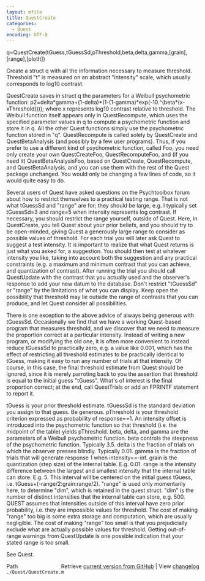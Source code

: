```yaml
---
layout: mfile
title: QuestCreate
categories:
  - Quest
encoding: UTF-8
---
```


 q=QuestCreate\(tGuess,tGuessSd,pThreshold,beta,delta,gamma,\[grain\],\[range\],\[plotIt\]\)

 Create a struct q with all the information necessary to measure
 threshold. Threshold "t" is measured on an abstract "intensity"
 scale, which usually corresponds to log10 contrast.

 QuestCreate saves in struct q the parameters for a Weibull psychometric function:
 p2=delta\*gamma+\(1-delta\)\*\(1-\(1-gamma\)\*exp\(-10.^\(beta\*\(x-xThreshold\)\)\)\);
 where x represents log10 contrast relative to threshold. The Weibull
 function itself appears only in QuestRecompute, which uses the
 specified parameter values in q to compute a psychometric function
 and store it in q. All the other Quest functions simply use the
 psychometric function stored in "q". QuestRecompute is called solely
 by QuestCreate and QuestBetaAnalysis \(and possibly by a few user
 programs\). Thus, if you prefer to use a different kind of
 psychometric function, called Foo, you need only create your own
 QuestCreateFoo, QuestRecomputeFoo, and \(if you need it\)
 QuestBetaAnalysisFoo, based on QuestCreate, QuestRecompute, and
 QuestBetaAnalysis, and you can use them with the rest of the Quest
 package unchanged. You would only be changing a few lines of code,
 so it would quite easy to do.

 Several users of Quest have asked questions on the Psychtoolbox forum
 about how to restrict themselves to a practical testing range. That is
 not what tGuessSd and "range" are for; they should be large, e.g. I
 typically set tGuessSd=3 and range=5 when intensity represents log
 contrast. If necessary, you should restrict the range yourself, outside
 of Quest. Here, in QuestCreate, you tell Quest about your prior beliefs,
 and you should try to be open-minded, giving Quest a generously large
 range to consider as possible values of threshold. For each trial you
 will later ask Quest to suggest a test intensity. It is important to
 realize that what Quest returns is just what you asked for, a
 suggestion. You should then test at whatever intensity you like, taking
 into account both the suggestion and any practical constraints \(e.g. a
 maximum and minimum contrast that you can achieve, and quantization of
 contrast\). After running the trial you should call QuestUpdate with the
 contrast that you actually used and the observer's response to add your
 new datum to the database. Don't restrict "tGuessSd" or "range" by the
 limitations of what you can display. Keep open the possibility that
 threshold may lie outside the range of contrasts that you can produce,
 and let Quest consider all possibilities.

 There is one exception to the above advice of always being generous with
 tGuessSd. Occasionally we find that we have a working Quest-based
 program that measures threshold, and we discover that we need to measure
 the proportion correct at a particular intensity. Instead of writing a
 new program, or modifying the old one, it is often more convenient to
 instead reduce tGuessSd to practically zero, e.g. a value like 0.001,
 which has the effect of restricting all threshold estimates to be
 practically identical to tGuess, making it easy to run any number of
 trials at that intensity. Of course, in this case, the final threshold
 estimate from Quest should be ignored, since it is merely parroting back
 to you the assertion that threshold is equal to the initial guess
 "tGuess". What's of interest is the final proportion correct; at the
 end, call QuestTrials or add an FPRINTF statement to report it.

 tGuess is your prior threshold estimate.
 tGuessSd is the standard deviation you assign to that guess. Be generous.
 pThreshold is your threshold criterion expressed as probability of
    response==1. An intensity offset is introduced into the psychometric
    function so that threshold \(i.e. the midpoint of the table\) yields
    pThreshold.
 beta, delta, and gamma are the parameters of a Weibull psychometric function.
 beta controls the steepness of the psychometric function. Typically 3.5.
 delta is the fraction of trials on which the observer presses blindly.
    Typically 0.01.
 gamma is the fraction of trials that will generate response 1 when
    intensity==-inf.
 grain is the quantization \(step size\) of the internal table. E.g. 0.01.
 range is the intensity difference between the largest and smallest
    intensity that the internal table can store. E.g. 5. This interval will
    be centered on the initial guess tGuess, i.e.
    tGuess+\(-range/2:grain:range/2\). "range" is used only momentarily here,
    to determine "dim", which is retained in the quest struct. "dim" is the
    number of distinct intensities that the internal table can store, e.g.
    500. QUEST assumes that intensities outside of this interval have zero
    prior probability, i.e. they are impossible values for threshold. The
    cost of making "range" too big is some extra storage and computation,
    which are usually negligible. The cost of making "range" too small is
    that you prejudicially exclude what are actually possible values for
    threshold. Getting out-of-range warnings from QuestUpdate is one
    possible indication that your stated range is too small.

 See Quest.


<div class="code_header" style="text-align:right;">
  <span style="float:left;">Path&nbsp;&nbsp;</span> <span class="counter">Retrieve <a href=
  "https://raw.github.com/Psychtoolbox-3/Psychtoolbox-3/beta/./Quest/QuestCreate.m">current version from GitHub</a> | View <a href=
  "https://github.com/Psychtoolbox-3/Psychtoolbox-3/commits/beta/./Quest/QuestCreate.m">changelog</a></span>
</div>
<div class="code">
  <code>./Quest/QuestCreate.m</code>
</div>
